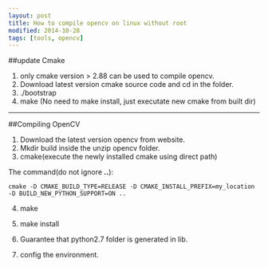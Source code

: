 ```yaml
---
layout: post
title: How to compile opencv on linux without root
modified: 2014-10-28
tags: [tools, opencv]
---
```


##update Cmake

1. only cmake version > 2.88 can be used to compile opencv.
2. Download latest version cmake source code and cd in the folder.
3. ./bootstrap
4. make (No need to make install, just executate new cmake from built dir)

---
##Compiling OpenCV

1. Download the latest version opencv from website.
2. Mkdir build inside the unzip opencv folder.
3. cmake(execute the newly installed cmake using direct path)

The command(do not ignore **..**):

	cmake -D CMAKE_BUILD_TYPE=RELEASE -D CMAKE_INSTALL_PREFIX=my_location -D BUILD_NEW_PYTHON_SUPPORT=ON ..

4. make

5. make install
6. Guarantee that python2.7 folder is generated in lib.
7. config the environment.

